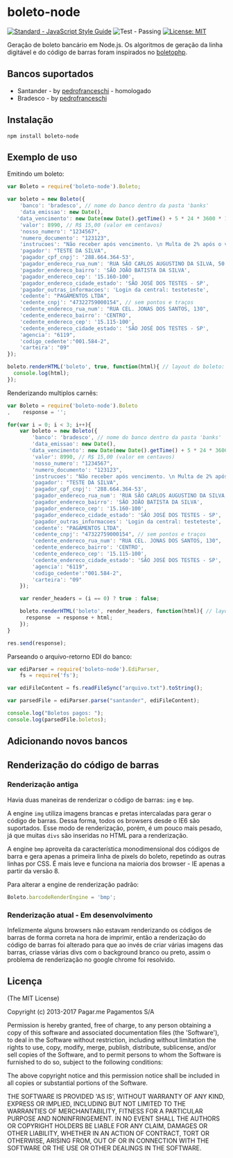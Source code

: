 boleto-node
=============

[![Standard - JavaScript Style Guide](https://img.shields.io/badge/code%20style-standard-brightgreen.svg)](http://standardjs.com/)
![Test - Passing](https://img.shields.io/badge/test-passing-brightgreen.svg)
[![License: MIT](https://img.shields.io/badge/License-MIT-yellow.svg)](https://opensource.org/licenses/MIT)

Geração de boleto bancário em Node.js. Os algoritmos de geração da linha digitável e do código de barras foram inspirados no [boletophp](https://github.com/BielSystems/boletophp).

## Bancos suportados

- Santander - by [pedrofranceschi](https://github.com/pedrofranceschi) - homologado
- Bradesco - by [pedrofranceschi](https://github.com/pedrofranceschi)

## Instalação

```
npm install boleto-node
```

## Exemplo de uso

Emitindo um boleto:

```javascript
var Boleto = require('boleto-node').Boleto;

var boleto = new Boleto({
	'banco': 'bradesco', // nome do banco dentro da pasta 'banks'
	'data_emissao': new Date(),
   'data_vencimento': new Date(new Date().getTime() + 5 * 24 * 3600 * 1000), // 5 dias futuramente
	'valor': 8990, // R$ 15,00 (valor em centavos)
	'nosso_numero': "1234567",
	'numero_documento': "123123",
	'instrucoes': "Não receber após vencimento. \n Multa de 2% após o vencimento. Juros de 0,03% de mora ao dia.", // separar cada linha por \n
	'pagador': "TESTE DA SILVA",
	'pagador_cpf_cnpj': '288.664.364-53',
	'pagador_endereco_rua_num': 'RUA SÃO CARLOS AUGUSTINO DA SILVA, 50',
	'pagador_endereco_bairro': 'SÃO JOÃO BATISTA DA SILVA',
	'pagador_endereco_cep': '15.160-100',
	'pagador_endereco_cidade_estado': 'SÃO JOSÉ DOS TESTES - SP',
	'pagador_outras_informacoes': 'Login da central: testeteste',
	'cedente': "PAGAMENTOS LTDA",
	'cedente_cnpj': "47322759000154", // sem pontos e traços
	'cedente_endereco_rua_num': "RUA CEL. JONAS DOS SANTOS, 130",
	'cedente_endereco_bairro': 'CENTRO',
	'cedente_endereco_cep': '15.115-100',
	'cedente_endereco_cidade_estado': 'SÃO JOSÉ DOS TESTES - SP',
	'agencia': "6119",
	'codigo_cedente':"001.584-2",
	'carteira': "09"
});

boleto.renderHTML('boleto', true, function(html){ // layout do boleto: boleto ou carne
  console.log(html);
});
```

Renderizando multiplos carnês:

```javascript
var Boleto = require('boleto-node').Boleto
,	 response = '';

for(var i = 0; i < 3; i++){
	var boleto = new Boleto({
		'banco': 'bradesco', // nome do banco dentro da pasta 'banks'
		'data_emissao': new Date(),
	   'data_vencimento': new Date(new Date().getTime() + 5 * 24 * 3600 * 1000), // 5 dias futuramente
		'valor': 8990, // R$ 15,00 (valor em centavos)
		'nosso_numero': "1234567",
		'numero_documento': "123123",
		'instrucoes': "Não receber após vencimento. \n Multa de 2% após o vencimento. Juros de 0,03% de mora ao dia.", // separar cada linha por \n
		'pagador': "TESTE DA SILVA",
		'pagador_cpf_cnpj': '288.664.364-53',
		'pagador_endereco_rua_num': 'RUA SÃO CARLOS AUGUSTINO DA SILVA, 50',
		'pagador_endereco_bairro': 'SÃO JOÃO BATISTA DA SILVA',
		'pagador_endereco_cep': '15.160-100',
		'pagador_endereco_cidade_estado': 'SÃO JOSÉ DOS TESTES - SP',
		'pagador_outras_informacoes': 'Login da central: testeteste',
		'cedente': "PAGAMENTOS LTDA",
		'cedente_cnpj': "47322759000154", // sem pontos e traços
		'cedente_endereco_rua_num': "RUA CEL. JONAS DOS SANTOS, 130",
		'cedente_endereco_bairro': 'CENTRO',
		'cedente_endereco_cep': '15.115-100',
		'cedente_endereco_cidade_estado': 'SÃO JOSÉ DOS TESTES - SP',
		'agencia': "6119",
		'codigo_cedente':"001.584-2",
		'carteira': "09"
	});

	var render_headers = (i == 0) ? true : false;

	boleto.renderHTML('boleto', render_headers, function(html){ // layout do boleto: boleto ou carne | render_headers: define se as instruções de impressão ou css serão renderizadas.
	  response  = response + html;
	});
}

res.send(response);
```


Parseando o arquivo-retorno EDI do banco:

```javascript
var ediParser = require('boleto-node').EdiParser,
	fs = require('fs');

var ediFileContent = fs.readFileSync("arquivo.txt").toString();

var parsedFile = ediParser.parse("santander", ediFileContent);

console.log("Boletos pagos: ");
console.log(parsedFile.boletos);
```

## Adicionando novos bancos

## Renderização do código de barras

### Renderização antiga

Havia duas maneiras de renderizar o código de barras: `img` e `bmp`.

A engine `img` utiliza imagens brancas e pretas intercaladas para gerar o código de barras. Dessa forma, todos os browsers desde o IE6 são suportados. Esse modo de renderização, porém, é um pouco mais pesado, já que muitas `divs` são inseridas no HTML para a renderização.

A engine `bmp` aproveita da característica monodimensional dos códigos de barra e gera apenas a primeira linha de pixels do boleto, repetindo as outras linhas por CSS. É mais leve e funciona na maioria dos browser - IE apenas a partir da versão 8.

Para alterar a engine de renderização padrão:

```javascript
Boleto.barcodeRenderEngine = 'bmp';
```

### Renderização atual - Em desenvolvimento
Infelizmente alguns browsers não estavam renderizando os códigos de barras de forma correta na hora de imprimir, então a renderização do código de barras foi alterado para que ao
invés de criar várias imagens das barras, criasse várias divs com o background branco ou preto, assim o problema de renderização no google chrome foi resolvido.

## Licença

(The MIT License)

Copyright (c) 2013-2017 Pagar.me Pagamentos S/A

Permission is hereby granted, free of charge, to any person obtaining a copy of this software and associated documentation files (the 'Software'), to deal in the Software without restriction, including without limitation the rights to use, copy, modify, merge, publish, distribute, sublicense, and/or sell copies of the Software, and to permit persons to whom the Software is furnished to do so, subject to the following conditions:

The above copyright notice and this permission notice shall be included in all copies or substantial portions of the Software.

THE SOFTWARE IS PROVIDED 'AS IS', WITHOUT WARRANTY OF ANY KIND, EXPRESS OR IMPLIED, INCLUDING BUT NOT LIMITED TO THE WARRANTIES OF MERCHANTABILITY, FITNESS FOR A PARTICULAR PURPOSE AND NONINFRINGEMENT. IN NO EVENT SHALL THE AUTHORS OR COPYRIGHT HOLDERS BE LIABLE FOR ANY CLAIM, DAMAGES OR OTHER LIABILITY, WHETHER IN AN ACTION OF CONTRACT, TORT OR OTHERWISE, ARISING FROM, OUT OF OR IN CONNECTION WITH THE SOFTWARE OR THE USE OR OTHER DEALINGS IN THE SOFTWARE.
